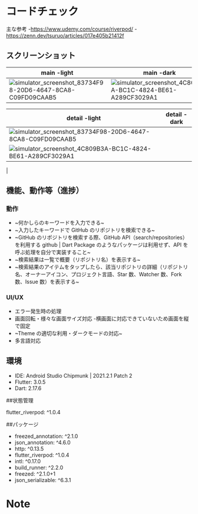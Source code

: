 # コードチェック
主な参考
    -https://www.udemy.com/course/riverpod/
    -https://zenn.dev/tsuruo/articles/017e405b21412f

## スクリーンショット

|main -light|main -dark|
|---|---|
| ![simulator_screenshot_83734F98-20D6-4647-8CA8-C09FD09CAAB5](https://user-images.githubusercontent.com/111117157/185021035-16a948a9-82ad-4505-a88b-50515aac9ae0.png) |![simulator_screenshot_4C809B3A-BC1C-4824-BE61-A289CF3029A1](https://user-images.git)|

|detail -light|detail -dark|
|---|---|
|![simulator_screenshot_83734F98-20D6-4647-8CA8-C09FD09CAAB5](https://user-images.githubusercontent.com/111117157/185021035-16a948a9-82ad-4505-a88b-50515aac9ae0.png)
|![simulator_screenshot_4C809B3A-BC1C-4824-BE61-A289CF3029A1](https://user-images.git)
|


## 機能、動作等（進捗）
### 動作
* ~何かしらのキーワードを入力できる~
* ~入力したキーワードで GitHub のリポジトリを検索できる~
* ~GitHub のリポジトリを検索する際、GitHub API（search/repositories）を利用する
  github | Dart Package のようなパッケージは利用せず、API を呼ぶ処理を自分で実装すること~
* ~検索結果は一覧で概要（リポジトリ名）を表示する~
* ~検索結果のアイテムをタップしたら、該当リポジトリの詳細（リポジトリ名、オーナーアイコン、プロジェクト言語、Star 数、Watcher 数、Fork 数、Issue 数）を表示する~

### UI/UX
* エラー発生時の処理
* 画面回転・様々な画面サイズ対応
    -横画面に対応できていないため画面を縦で固定
* ~Theme の適切な利用・ダークモードの対応~
* 多言語対応

## 環境

* IDE: Android Studio Chipmunk | 2021.2.1 Patch 2
* Flutter: 3.0.5
* Dart: 2.17.6

##状態管理

flutter_riverpod: ^1.0.4

##パッケージ

* freezed_annotation: ^2.1.0
* json_annotation: ^4.6.0
* http: ^0.13.5
* flutter_riverpod: ^1.0.4
* intl: ^0.17.0
* build_runner: ^2.2.0
* freezed: ^2.1.0+1
* json_serializable: ^6.3.1



# Note
